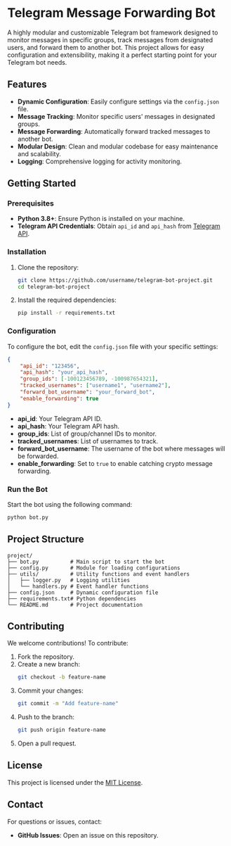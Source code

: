 
# Telegram Message Forwarding Bot

A highly modular and customizable Telegram bot framework designed to monitor messages in specific groups, track messages from designated users, and forward them to another bot. This project allows for easy configuration and extensibility, making it a perfect starting point for your Telegram bot needs.

## Features

- **Dynamic Configuration**: Easily configure settings via the `config.json` file.
- **Message Tracking**: Monitor specific users' messages in designated groups.
- **Message Forwarding**: Automatically forward tracked messages to another bot.
- **Modular Design**: Clean and modular codebase for easy maintenance and scalability.
- **Logging**: Comprehensive logging for activity monitoring.

## Getting Started

### Prerequisites

- **Python 3.8+**: Ensure Python is installed on your machine.
- **Telegram API Credentials**: Obtain `api_id` and `api_hash` from [Telegram API](https://my.telegram.org/apps).

### Installation

1. Clone the repository:
   ```bash
   git clone https://github.com/username/telegram-bot-project.git
   cd telegram-bot-project
   ```

2. Install the required dependencies:
   ```bash
   pip install -r requirements.txt
   ```

### Configuration

To configure the bot, edit the `config.json` file with your specific settings:
```json
{
    "api_id": "123456",
    "api_hash": "your_api_hash",
    "group_ids": [-100123456789, -100987654321],
    "tracked_usernames": ["username1", "username2"],
    "forward_bot_username": "your_forward_bot",
    "enable_forwarding": true
}
```

- **api_id**: Your Telegram API ID.
- **api_hash**: Your Telegram API hash.
- **group_ids**: List of group/channel IDs to monitor.
- **tracked_usernames**: List of usernames to track.
- **forward_bot_username**: The username of the bot where messages will be forwarded.
- **enable_forwarding**: Set to `true` to enable catching crypto message forwarding.

### Run the Bot

Start the bot using the following command:
```bash
python bot.py
```

## Project Structure

```plaintext
project/
├── bot.py          # Main script to start the bot
├── config.py       # Module for loading configurations
├── utils/          # Utility functions and event handlers
│   ├── logger.py   # Logging utilities
│   └── handlers.py # Event handler functions
├── config.json     # Dynamic configuration file
├── requirements.txt# Python dependencies
└── README.md       # Project documentation
```

## Contributing

We welcome contributions! To contribute:

1. Fork the repository.
2. Create a new branch:
   ```bash
   git checkout -b feature-name
   ```
3. Commit your changes:
   ```bash
   git commit -m "Add feature-name"
   ```
4. Push to the branch:
   ```bash
   git push origin feature-name
   ```
5. Open a pull request.

## License

This project is licensed under the [MIT License](LICENSE).

## Contact

For questions or issues, contact:

- **GitHub Issues**: Open an issue on this repository.
